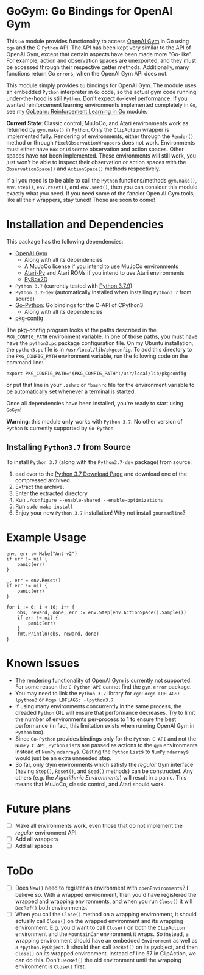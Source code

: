 # GoGym: Go Bindings for OpenAI Gym

This `Go` module provides functionality to access [OpenAI Gym](https://github.com/openai/gym) in Go using `cgo` and the C `Python` API. The API has been kept very similar to the API of OpenAI Gym, except that certain aspects have been made more "Go-like". For example, action and observation spaces are unexported, and they must be accessed through their respective getter methods. Additionally, many functions return Go `error`s, when the OpenAI Gym API does not.

This module simply provides `Go` bindings for OpenAI Gym. The module uses an embedded `Python` interpreter in `Go` code, so the actual gym code running under-the-hood is still `Python`. Don't expect `Go`-level performance. If you wanted reinforcement learning environments implemented completely in `Go`, see my [GoLearn: Reinforcement Learning in Go](https://github.com/samuelfneumann/GoLearn) module.

**Current State**: Classic control, MuJoCo, and Atari environments work as returned by `gym.make()` in `Python`. Only the `ClipAction` wrapper is implemented fully. Rendering of environments, either through the `Render()` method or through `PixelObservationWrapper`s does not work. Environments must either have `Box` or `Discrete` observation and action spaces. Other spaces have not been implemented. These environments will still work, you just won't be able to inspect their observation or action spaces with the `ObservationSpace()` and `ActionSpace()` methods respectively.

If all you need is to be able to call the `Python` functions/methods `gym.make()`, `env.step()`, `env.reset()`, and `env.seed()`, then you can consider this module exactly what you need. If you need some of the fancier Open AI Gym tools, like all their wrappers, stay tuned! Those are soon to come!

# Installation and Dependencies
This package has the following dependencies:
* [OpenAI Gym](https://github.com/openai/gym)
    * Along with all its dependencies
    * A MuJoCo license if you intend to use MuJoCo environments
    * [Atari-Py](https://pypi.org/project/atari-py/) and Atari ROMs if you intend to use Atari environments
    * [PyBox2D](https://pypi.org/project/Box2D/)
* `Python 3.7` (currently tested with [Python 3.7.9](https://www.python.org/downloads/release/python-379/))
* `Python 3.7-dev` (automatically installed when installing `Python3.7` from source)
* [Go-Python](https://github.com/DataDog/go-python3): Go bindings for the C-API of CPython3
    * Along with all its dependencies
* [pkg-config](https://en.wikipedia.org/wiki/Pkg-config#:~:text=pkg%2Dconfig%20is%20a%20computer,of%20detailed%20library%20path%20information)

The pkg-config program looks at the paths described in the `PKG_CONFIG_PATH` environment variable. In one of those paths, you must have have the `python3.pc` package configuration file. On my Ubuntu installation, the `python3.pc` file is in `/usr/local/lib/pkgconfig`. To add this directory to the `PKG_CONFIG_PATH` environment variable, run the following code on the command line:
```
export PKG_CONFIG_PATH="$PKG_CONFIG_PATH":/usr/local/lib/pkgconfig
```
or put that line in your `.zshrc` or `'bashrc` file for the environment variable to be automatically set whenever a terminal is started.

Once all dependencies have been installed, you're ready to start using `GoGym`!

**Warning**: this module **only** works with `Python 3.7`. No other version of `Python` is currently supported by `Go-Python`.

## Installing `Python3.7` from Source
To install `Python 3.7` (along with the `Python3.7-dev` package) from source:

1. ead over to the [Python 3.7 Download Page](https://www.python.org/downloads/release/python-379/) and download one of the compressed archived.
2. Extract the archive.
3. Enter the extracted directory
4. Run `./configure --enable-shared --enable-optimizations`
5. Run `sudo make install`
6. Enjoy your new `Python 3.7` installation! Why not install `gnureadline`?


# Example Usage
```
env, err := Make("Ant-v2")
if err != nil {
	panic(err)
}

_, err = env.Reset()
if err != nil {
	panic(err)
}

for i := 0; i < 10; i++ {
	obs, reward, done, err := env.Step(env.ActionSpace().Sample())
	if err != nil {
		panic(err)
	}
	fmt.Println(obs, reward, done)
}
```


# Known Issues
* The rendering functionality of OpenAI Gym is currently not supported. For some reason the `C Python API` cannot find the `gym.error` package.
* You may need to link the `Python 3.7` library for `cgo`: `#cgo LDFLAGS: -lpython3` or `#cgo LDFLAGS: -lpython3.7`
* If using many environments concurrently in the same process, the dreaded `Python` GIL will ensure that performance decreases. Try to limit the number of environments per-process to 1 to ensure the best performance (in fact, this limitation exists when running OpenAI Gym in `Python` too).
* Since `Go-Python` provides bindings only for the `Python C API` and not the `NumPy C API`, `Python` `List`s are passed as actions to the `gym` environments instead of `NumPy` `ndarray`s. Casting the `Python` `List`s to `NumPy` `ndarray`s would just be an extra unneeded step.
* So far, only Gym environments which satisfy the *regular* Gym interface (having `Step()`, `Reset()`, and `Seed()` methods) can be constructed. Any others (e.g. the *Algorithmic Environments*) will result in a panic. This means that MuJoCo, classic control, and Atari should work.

# Future plans
- [ ] Make all environments work, even those that do not implement the *regular* environment API
- [ ] Add all wrappers
- [ ] Add all spaces

# ToDo
- [ ] Does `New()` need to register an environment with `openEnvironments`? I believe so. With a wrapped environment, then you'd have registered the wrapped and wrapping environments, and when you run `Close()` it will `DecRef()` both environments. 
- [ ] When you call the `Close()` method on a wrapping environment, it should actually call `Close()` on the wrapped environment and its wrapping environment. E.g. you'd want to call `Close()` on both the `ClipAction` environment and the `MountainCar` environment it wraps. So instead, a wrapping environment should have an embedded `Environment` as well as a `*python.PyObject`. It should then call `DecRef()` on its pyobject, and then `Close()` on its wrapped environment. Instead of line 57 in ClipAction, we can do this. Don't `DecRef()` the old environment until the wrapping environment is `Close()` first.
